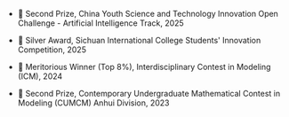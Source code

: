 - 🥈 Second Prize, China Youth Science and Technology Innovation Open Challenge - Artificial Intelligence Track, 2025

- 🥈 Silver Award, Sichuan International College Students' Innovation Competition, 2025

- 🏅 Meritorious Winner (Top 8%), Interdisciplinary Contest in Modeling (ICM), 2024

- 🥈 Second Prize, Contemporary Undergraduate Mathematical Contest in Modeling (CUMCM) Anhui Division, 2023
